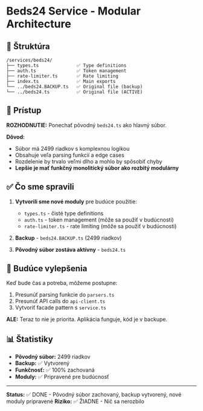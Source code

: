 # Beds24 Service - Modular Architecture

## 📁 Štruktúra

```
/services/beds24/
├── types.ts              ✅ Type definitions
├── auth.ts               ✅ Token management  
├── rate-limiter.ts       ✅ Rate limiting
├── index.ts              ✅ Main exports
└── ../beds24.BACKUP.ts   ✅ Original file (backup)
└── ../beds24.ts          ✅ Original file (ACTIVE)
```

## 🎯 Prístup

**ROZHODNUTIE:** Ponechať pôvodný `beds24.ts` ako hlavný súbor.

**Dôvod:**
- Súbor má 2499 riadkov s komplexnou logikou
- Obsahuje veľa parsing funkcií a edge cases
- Rozdelenie by trvalo veľmi dlho a mohlo by spôsobiť chyby
- **Lepšie je mať funkčný monolitický súbor ako rozbitý modulárny**

## ✅ Čo sme spravili

1. **Vytvorili sme nové moduly** pre budúce použitie:
   - `types.ts` - čisté type definitions
   - `auth.ts` - token management (môže sa použiť v budúcnosti)
   - `rate-limiter.ts` - rate limiting (môže sa použiť v budúcnosti)

2. **Backup** - `beds24.BACKUP.ts` (2499 riadkov)

3. **Pôvodný súbor zostáva aktívny** - `beds24.ts`

## 🔄 Budúce vylepšenia

Keď bude čas a potreba, môžeme postupne:
1. Presunúť parsing funkcie do `parsers.ts`
2. Presunúť API calls do `api-client.ts`
3. Vytvoriť facade pattern s `service.ts`

**ALE:** Teraz to nie je priorita. Aplikácia funguje, kód je v backupe.

## 📊 Štatistiky

- **Pôvodný súbor:** 2499 riadkov
- **Backup:** ✅ Vytvorený
- **Funkčnosť:** ✅ 100% zachovaná
- **Moduly:** ✅ Pripravené pre budúcnosť

---

**Status:** ✅ DONE - Pôvodný súbor zachovaný, backup vytvorený, nové moduly pripravené
**Riziko:** ✅ ŽIADNE - Nič sa nerozbilo
